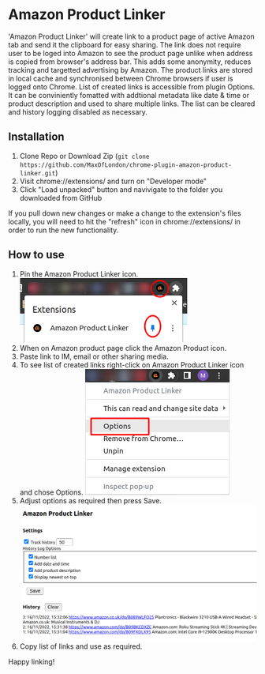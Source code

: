 # Amazon Product Linker

'Amazon Product Linker' will create link to a product page of active Amazon tab and send it the clipboard for easy sharing. The link does not require user to be loged into Amazon to see the product page unlike when address is copied from browser's address bar. This adds some anonymity, reduces tracking and targetted advertising by Amazon. The product links are stored in local cache and synchronised between Chrome browsers if user is logged onto Chrome. List of created links is accessible from plugin Options. It can be conviniently fomatted with addtional metadata like date & time or product description and used to share multiple links. The list can be cleared and history logging disabled as necessary. 

## Installation
1. Clone Repo or Download Zip (```git clone https://github.com/MaxOfLondon/chrome-plugin-amazon-product-linker.git```)
2. Visit chrome://extensions/ and turn on "Developer mode"
3. Click "Load unpacked" button and navivigate to the folder you downloaded from GitHub

If you pull down new changes or make a change to the extension's files locally, you will need to hit the "refresh" icon in chrome://extensions/ in order to run the new functionality.

## How to use
1. Pin the Amazon Product Linker icon.
![](images/apl-pin.png)
2. When on Amazon product page click the Amazon Product icon.
3. Paste link to IM, email or other sharing media.
4. To see list of created links right-click on Amazon Product Linker icon and chose Options.
![](images/apl-menu-options.png)
5. Adjust options as required then press Save.
![](images/apl-options.png)
6. Copy list of links and use as required.

Happy linking!